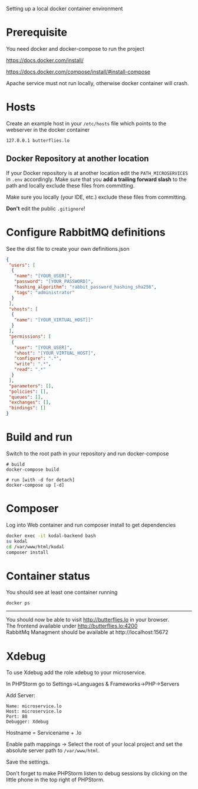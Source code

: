 Setting up a local docker container environment

# Prerequisite
You need docker and docker-compose to run the project

https://docs.docker.com/install/

https://docs.docker.com/compose/install/#install-compose

Apache service must not run locally, otherwise docker container will crash.

# Hosts
Create an example host in your `/etc/hosts` file which points to the webserver in the docker container

`127.0.0.1 butterflies.lo`

## Docker Repository at another location
If your Docker repository is at another location edit the `PATH_MICROSERVICES` in `.env` accordingly.
Make sure that you **add a trailing forward slash** to the path and locally exclude these files from committing.

Make sure you locally (your IDE, etc.) exclude these files from committing.

**Don't** edit the public `.gitignore`!


# Configure RabbitMQ definitions
See the dist file to create your own definitions.json

```json
{
 "users": [
  {
   "name": "[YOUR_USER]",
   "password": "[YOUR_PASSWORD]",
   "hashing_algorithm": "rabbit_password_hashing_sha256",
   "tags": "administrator"
  }
 ],
 "vhosts": [
  {
   "name": "[YOUR_VIRTUAL_HOST]]"
  }
 ],
 "permissions": [
  {
   "user": "[YOUR_USER]",
   "vhost": "[YOUR_VIRTUAL_HOST]",
   "configure": ".*",
   "write": ".*",
   "read": ".*"
  }
 ],
 "parameters": [],
 "policies": [],
 "queues": [],
 "exchanges": [],
 "bindings": []
}
```

# Build and run
Switch to the root path in your repository and run docker-compose

```
# build
docker-compose build

# run [with -d for detach]
docker-compose up [-d]
```

# Composer
Log into Web container and run composer install to get dependencies

```bash
docker exec -it kodal-backend bash
su kodal
cd /var/www/html/kodal
composer install
```

# Container status
You should see at least one container running

`docker ps` 

---

You should now be able to visit http://butterflies.lo in your browser.  
The frontend available under http://butterflies.lo:4200  
RabbitMq Managment should be available at http://localhost:15672  

# Xdebug
To use Xdebug add the role xdebug to your microservice.

In PHPStorm go to Settings->Languages & Frameworks->PHP->Servers

Add Server:
```
Name: microservice.lo
Host: microservice.lo
Port: 80
Debugger: Xdebug
```
Hostname = Servicename + .lo

Enable path mappings -> Select the root of your local project and set the absolute server path to `/var/www/html`.

Save the settings.

Don't forget to make PHPStorm listen to debug sessions by clicking on the little phone in the top right of PHPStorm. 